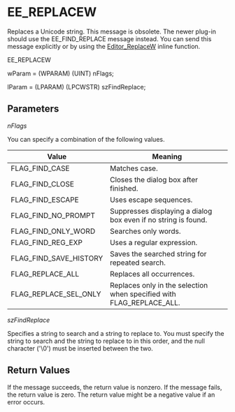 # EE\_REPLACEW

Replaces a Unicode string. This message is obsolete. The newer plug-in should use the EE\_FIND\_REPLACE message instead. You can send this message explicitly or by using
the [Editor\_ReplaceW](../macro/editor_replacew)
inline function.

EE\_REPLACEW

wParam = (WPARAM) (UINT) nFlags;

lParam = (LPARAM) (LPCWSTR) szFindReplace;

## Parameters

_nFlags_

You can specify a combination of the following values.

| Value | Meaning |
| --- | --- |
| FLAG\_FIND\_CASE | Matches case. |
| FLAG\_FIND\_CLOSE | Closes the dialog box after finished. |
| FLAG\_FIND\_ESCAPE | Uses escape sequences. |
| FLAG\_FIND\_NO\_PROMPT | Suppresses displaying a dialog box even if no string is found. |
| FLAG\_FIND\_ONLY\_WORD | Searches only words. |
| FLAG\_FIND\_REG\_EXP | Uses a regular expression. |
| FLAG\_FIND\_SAVE\_HISTORY | Saves the searched string for repeated search. |
| FLAG\_REPLACE\_ALL | Replaces all occurrences. |
| FLAG\_REPLACE\_SEL\_ONLY | Replaces only in the selection when specified with FLAG\_REPLACE\_ALL. |

_szFindReplace_

Specifies a string to search and a string to replace to. You must specify
the string to search and the string to replace to in this order, and the null
character ('\\0') must be inserted between the two.

## Return Values

If the message succeeds, the return value is nonzero. If the message fails,
the return value is zero. The return value might be a negative value if an error occurs.
